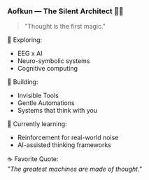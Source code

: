 ### Aofkun — The Silent Architect 🧠📓

> "Thought is the first magic."

🔬 Exploring:  
- EEG x AI  
- Neuro-symbolic systems  
- Cognitive computing

🔧 Building:  
- Invisible Tools  
- Gentle Automations  
- Systems that think with you

🌱 Currently learning:  
- Reinforcement for real-world noise  
- AI-assisted thinking frameworks

☕ Favorite Quote:  
*"The greatest machines are made of thought."*

